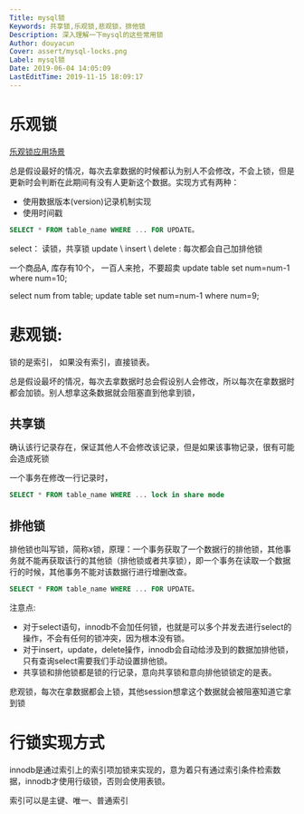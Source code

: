```yaml
---
Title: mysql锁
Keywords: 共享锁,乐观锁,悲观锁，排他锁
Description: 深入理解一下mysql的这些常用锁
Author: douyacun
Cover: assert/mysql-locks.png
Label: mysql锁
Date: 2019-06-04 14:05:09
LastEditTime: 2019-11-15 18:09:17
---
```


# 乐观锁
[乐观锁应用场景](https://segmentfault.com/a/1190000008935924)

总是假设最好的情况，每次去拿数据的时候都认为别人不会修改，不会上锁，但是更新时会判断在此期间有没有人更新这个数据。实现方式有两种：
- 使用数据版本(version)记录机制实现
- 使用时间戳

```sql
SELECT * FROM table_name WHERE ... FOR UPDATE。
```

select： 读锁，共享锁
update \ insert \ delete : 每次都会自己加排他锁

一个商品A, 库存有10个， 一百人来抢，不要超卖
update table set num=num-1 where num=10;

select num from table;
update table set num=num-1 where num=9;

# 悲观锁: 
锁的是索引， 如果没有索引，直接锁表。

总是假设最坏的情况，每次去拿数据时总会假设别人会修改，所以每次在拿数据时都会加锁。别人想拿这条数据就会阻塞直到他拿到锁，

## 共享锁
确认该行记录存在，保证其他人不会修改该记录，但是如果该事物记录，很有可能会造成死锁

一个事务在修改一行记录时，
```sql
SELECT * FROM table_name WHERE ... lock in share mode
```

## 排他锁
排他锁也叫写锁，简称x锁，原理：一个事务获取了一个数据行的排他锁，其他事务就不能再获取该行的其他锁（排他锁或者共享锁），即一个事务在读取一个数据行的时候，其他事务不能对该数据行进行增删改查。

```sql
SELECT * FROM table_name WHERE ... FOR UPDATE。
```

注意点:
- 对于select语句，innodb不会加任何锁，也就是可以多个并发去进行select的操作，不会有任何的锁冲突，因为根本没有锁。
- 对于insert，update，delete操作，innodb会自动给涉及到的数据加排他锁，只有查询select需要我们手动设置排他锁。
- 共享锁和排他锁都是锁的行记录，意向共享锁和意向排他锁锁定的是表。

悲观锁，每次在拿数据都会上锁，其他session想拿这个数据就会被阻塞知道它拿到锁


# 行锁实现方式

innodb是通过索引上的索引项加锁来实现的，意为着只有通过索引条件检索数据，innodb才使用行级锁，否则会使用表锁。

索引可以是主键、唯一、普通索引


